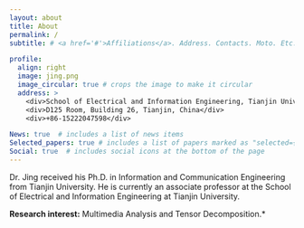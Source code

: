 ```yaml
---
layout: about
title: About
permalink: /
subtitle: # <a href='#'>Affiliations</a>. Address. Contacts. Moto. Etc.

profile:
  align: right
  image: jing.png
  image_circular: true # crops the image to make it circular
  address: >
    <div>School of Electrical and Information Engineering, Tianjin University</div>
    <div>D125 Room, Building 26, Tianjin, China</div>
    <div>+86-15222047598</div>

News: true  # includes a list of news items
Selected_papers: true # includes a list of papers marked as "selected={true}"
Social: true  # includes social icons at the bottom of the page
---
```


Dr. Jing received his Ph.D. in Information and Communication Engineering from Tianjin University. He is currently an associate professor at the School of Electrical and Information Engineering at Tianjin University. 


**Research interest:** Multimedia Analysis and Tensor Decomposition.*

<!-- Write your biography here. Tell the world about yourself. Link to your favorite [subreddit](http://reddit.com). You can put a picture in, too. The code is already in, just name your picture `prof_pic.jpg` and put it in the `img/` folder.

Put your address / P.O. box / other info right below your picture. You can also disable any these elements by editing `profile` property of the YAML header of your `_pages/about.md`. Edit `_bibliography/papers.bib` and Jekyll will render your [publications page](/al-folio/publications/) automatically.

Link to your social media connections, too. This theme is set up to use [Font Awesome icons](http://fortawesome.github.io/Font-Awesome/) and [Academicons](https://jpswalsh.github.io/academicons/), like the ones below. Add your Facebook, Twitter, LinkedIn, Google Scholar, or just disable all of them. -->
